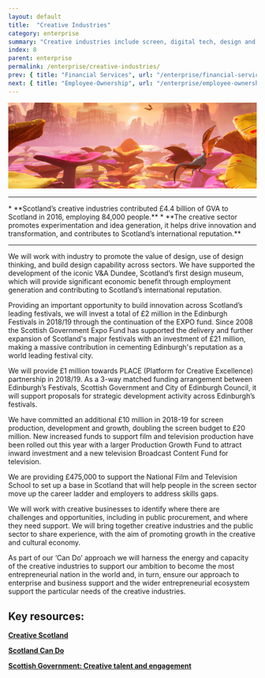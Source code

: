 ```yaml
---
layout: default
title:  "Creative Industries"
category: enterprise
summary: "Creative industries include screen, digital tech, design and computer games – some of the most dynamic and vibrant sectors of our modern economy."
index: 8
parent: enterprise
permalink: /enterprise/creative-industries/
prev: { title: "Financial Services", url: "/enterprise/financial-services/" }
next: { title: "Employee-Ownership", url: "/enterprise/employee-ownership/" }
---
```


![A video game scene of a colourful landscape](/assets/images/pageimages/Enterprise7.jpg)
<br>
<hr>
* **Scotland’s creative industries contributed £4.4 billion of GVA to Scotland in 2016, employing 84,000 people.**
* **The creative sector promotes experimentation and idea generation, it helps drive innovation and transformation, and contributes to Scotland’s international reputation.**

<hr>

We will work with industry to promote the value of design,  use of design thinking, and build design capability across sectors. We have supported the development of the iconic V&A Dundee, Scotland’s first design museum, which will provide significant economic benefit through employment generation and contributing to Scotland’s international reputation. 

Providing an important opportunity to build innovation across Scotland’s leading festivals, we will invest a total of £2 million in the Edinburgh Festivals in 2018/19 through the continuation of the EXPO fund. Since 2008 the Scottish Government Expo Fund has supported the delivery and further expansion of Scotland's major festivals‎ with an investment of £21 million, making a massive contribution in cementing Edinburgh's reputation as a world leading festival city.

We will provide £1 million towards PLACE (Platform for Creative Excellence) partnership in 2018/19. As a 3-way matched funding arrangement between Edinburgh’s Festivals, Scottish Government and City of Edinburgh Council, it will support proposals for strategic development activity across Edinburgh’s festivals.

We have committed an additional £10 million in 2018-19 for screen production, development and growth, doubling the screen budget to £20 million. New increased funds to support film and television production have been rolled out this year with a larger Production Growth Fund to attract inward investment and a new television Broadcast Content Fund for television. 
 
We are providing £475,000 to support the National Film and Television School to set up a base in Scotland that will help people in the screen sector move up the career ladder and employers to address skills gaps.

We will work with creative businesses to identify where there are challenges and opportunities, including in public procurement,  and where they need support. We will  bring together creative industries and the public sector to share experience, with the aim of promoting growth in the creative and cultural economy.

As part of our ‘Can Do’ approach we will harness the energy and capacity of the creative industries to support our ambition to become the most entrepreneurial nation in the world and, in turn, ensure our approach to enterprise and business support and the wider entrepreneurial ecosystem support the particular needs of the creative industries.

    
## Key resources: 

**[Creative Scotland](https://www.creativescotland.com/)**

**[Scotland Can Do](http://www.cando.scot/)**

**[Scottish Government: Creative talent and engagement](https://beta.gov.scot/policies/arts-culture-heritage/creative-talent-and-engagement/)**

